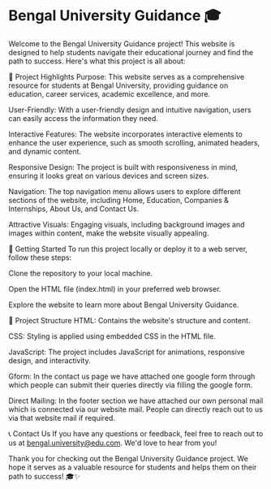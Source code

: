 # Bengal University Guidance 🎓
Welcome to the Bengal University Guidance project! This website is designed to help students navigate their educational journey and find the path to success. Here's what this project is all about:

🌟 Project Highlights
Purpose: This website serves as a comprehensive resource for students at Bengal University, providing guidance on education, career services, academic excellence, and more.

User-Friendly: With a user-friendly design and intuitive navigation, users can easily access the information they need.

Interactive Features: The website incorporates interactive elements to enhance the user experience, such as smooth scrolling, animated headers, and dynamic content.

Responsive Design: The project is built with responsiveness in mind, ensuring it looks great on various devices and screen sizes.

Navigation: The top navigation menu allows users to explore different sections of the website, including Home, Education, Companies & Internships, About Us, and Contact Us.

Attractive Visuals: Engaging visuals, including background images and images within content, make the website visually appealing.

🚀 Getting Started
To run this project locally or deploy it to a web server, follow these steps:

Clone the repository to your local machine.

Open the HTML file (index.html) in your preferred web browser.

Explore the website to learn more about Bengal University Guidance.

📁 Project Structure
HTML: Contains the website's structure and content.

CSS: Styling is applied using embedded CSS in the HTML file.

JavaScript: The project includes JavaScript for animations, responsive design, and interactivity.

Gform: In the contact us page we have attached one google form through which people can submit their queries directly via filling the google form.

Direct Mailing: In the footer section we have attached our own personal mail which is connected via our website mail. People can directly reach out to us via that website mail if required.

📞 Contact Us
If you have any questions or feedback, feel free to reach out to us at bengal.university@edu.com. We'd love to hear from you!

Thank you for checking out the Bengal University Guidance project. We hope it serves as a valuable resource for students and helps them on their path to success! 🎓✨
